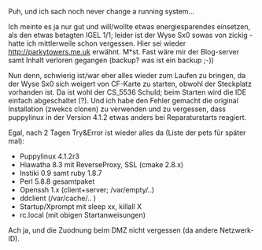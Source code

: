 Puh, und ich sach noch never change a running system...

Ich meinte es ja nur gut und will/wollte etwas energiesparendes einsetzen, als den etwas betagten IGEL 1/1; leider ist der Wyse Sx0 sowas von zickig - hatte ich mittlerweile schon vergessen. Hier sei wieder <http://parkytowers.me.uk> erwähnt. M*st. Fast wäre mir der Blog-server samt Inhalt verloren gegangen (backup? was ist ein backup ;-))

Nun denn, schwierig ist/war eher alles wieder zum Laufen zu bringen, da der Wyse Sx0 sich weigert von CF-Karte zu starten, obwohl der Steckplatz vorhanden ist. Da ist wohl der CS_5536 Schuld; beim Starten wird die IDE einfach abgeschaltet (?). Und ich habe den Fehler gemacht die original Installation (zwekcs clonen) zu verwenden und zu vergessen, dass puppylinux in der Version 4.1.2 etwas anders bei Reparaturstarts reagiert.

Egal, nach 2 Tagen Try&Error ist wieder alles da (Liste der pets für später mal):
+ Puppylinux 4.1.2r3
+ Hiawatha 8.3 mit ReverseProxy, SSL (cmake 2.8.x)
+ Instiki 0.9 samt ruby 1.8.7
+ Perl 5.8.8 gesamtpaket
+ Openssh 1.x (client+server; /var/empty/..)
+ ddclient (/var/cache/.. )
+ Startup/Xprompt mit sleep xx, killall X
+ rc.local (mit obigen Startanweisungen)

Ach ja, und die Zuodnung beim DMZ nicht vergessen (da andere Netzwerk-ID).
